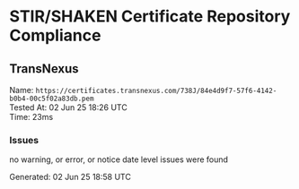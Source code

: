 # STIR/SHAKEN Certificate Repository Compliance

## TransNexus

Name: `https://certificates.transnexus.com/738J/84e4d9f7-57f6-4142-b0b4-00c5f02a83db.pem`\
Tested At: 02 Jun 25 18:26 UTC\
Time: 23ms

### Issues

no warning, or error, or notice date level issues were found

Generated: 02 Jun 25 18:58 UTC